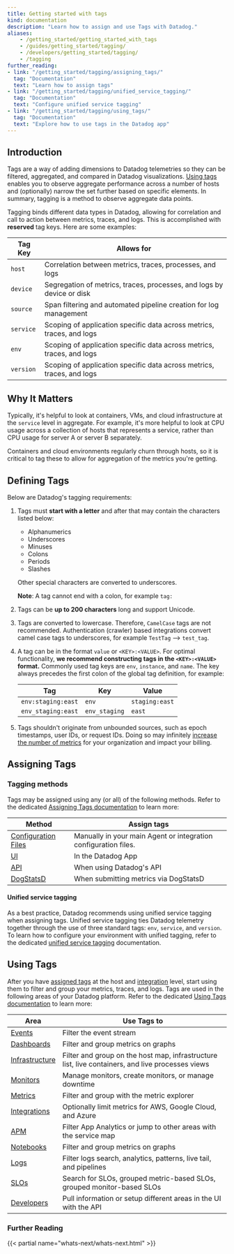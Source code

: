 ```yaml
---
title: Getting started with tags
kind: documentation
description: "Learn how to assign and use Tags with Datadog."
aliases:
    - /getting_started/getting_started_with_tags
    - /guides/getting_started/tagging/
    - /developers/getting_started/tagging/
    - /tagging
further_reading:
- link: "/getting_started/tagging/assigning_tags/"
  tag: "Documentation"
  text: "Learn how to assign tags"
- link: "/getting_started/tagging/unified_service_tagging/"
  tag: "Documentation"
  text: "Configure unified service tagging"
- link: "/getting_started/tagging/using_tags/"
  tag: "Documentation"
  text: "Explore how to use tags in the Datadog app"
---
```


## Introduction

Tags are a way of adding dimensions to Datadog telemetries so they can be filtered, aggregated, and compared in Datadog visualizations. [Using tags][1] enables you to observe aggregate performance across a number of hosts and (optionally) narrow the set further based on specific elements. In summary, tagging is a method to observe aggregate data points.

Tagging binds different data types in Datadog, allowing for correlation and call to action between metrics, traces, and logs. This is accomplished with **reserved** tag keys. Here are some examples:

| Tag Key   | Allows for                                                            |
|-----------|-----------------------------------------------------------------------|
| `host`    | Correlation between metrics, traces, processes, and logs              |
| `device`  | Segregation of metrics, traces, processes, and logs by device or disk |
| `source`  | Span filtering and automated pipeline creation for log management     |
| `service` | Scoping of application specific data across metrics, traces, and logs |
| `env`     | Scoping of application specific data across metrics, traces, and logs |
| `version` | Scoping of application specific data across metrics, traces, and logs |

## Why It Matters

Typically, it's helpful to look at containers, VMs, and cloud infrastructure at the `service` level in aggregate. For example, it's more helpful to look at CPU usage across a collection of hosts that represents a service, rather than CPU usage for server A or server B separately.

Containers and cloud environments regularly churn through hosts, so it is critical to tag these to allow for aggregation of the metrics you're getting.

## Defining Tags

Below are Datadog's tagging requirements:

1. Tags must **start with a letter** and after that may contain the characters listed below:

    * Alphanumerics
    * Underscores
    * Minuses
    * Colons
    * Periods
    * Slashes

    Other special characters are converted to underscores.

    **Note**: A tag cannot end with a colon, for example `tag:`

2. Tags can be **up to 200 characters** long and support Unicode.
3. Tags are converted to lowercase. Therefore, `CamelCase` tags are not recommended. Authentication (crawler) based integrations convert camel case tags to underscores, for example `TestTag` --> `test_tag`.
4. A tag can be in the format `value` or `<KEY>:<VALUE>`. For optimal functionality, **we recommend constructing tags in the `<KEY>:<VALUE>` format.** Commonly used tag keys are `env`, `instance`, and `name`. The key always precedes the first colon of the global tag definition, for example:

    | Tag                | Key           | Value          |
    |--------------------|---------------|----------------|
    | `env:staging:east` | `env`         | `staging:east` |
    | `env_staging:east` | `env_staging` | `east`         |

5. Tags shouldn't originate from unbounded sources, such as epoch timestamps, user IDs, or request IDs. Doing so may infinitely [increase the number of metrics][2] for your organization and impact your billing.

## Assigning Tags

### Tagging methods

Tags may be assigned using any (or all) of the following methods. Refer to the dedicated [Assigning Tags documentation][3] to learn more:

| Method                       | Assign tags                                                                                  |
|------------------------------|----------------------------------------------------------------------------------------------|
| [Configuration Files][4]     | Manually in your main Agent or integration configuration files. |
| [UI][5]                      | In the Datadog App                                                                     |
| [API][6]                     | When using Datadog's API                                                                          |
| [DogStatsD][7]               | When submitting metrics via DogStatsD                                                        |

#### Unified service tagging

As a best practice, Datadog recommends using unified service tagging when assigning tags. Unified service tagging ties Datadog telemetry together through the use of three standard tags: `env`, `service`, and `version`. To learn how to configure your environment with unified tagging, refer to the dedicated [unified service tagging][8] documentation.


## Using Tags

After you have [assigned tags][3] at the host and [integration][9] level, start using them to filter and group your metrics, traces, and logs. Tags are used in the following areas of your Datadog platform. Refer to the dedicated [Using Tags documentation][1] to learn more:

| Area                 | Use Tags to                                                                                      |
|----------------------|--------------------------------------------------------------------------------------------------|
| [Events][10]         | Filter the event stream                                                                          |
| [Dashboards][11]     | Filter and group metrics on graphs                                                               |
| [Infrastructure][12] | Filter and group on the host map, infrastructure list, live containers, and live processes views |
| [Monitors][13]       | Manage monitors, create monitors, or manage downtime                                             |
| [Metrics][14]        | Filter and group with the metric explorer                                                        |
| [Integrations][15]   | Optionally limit metrics for AWS, Google Cloud, and Azure                                        |
| [APM][16]            | Filter App Analytics or jump to other areas with the service map                                 |
| [Notebooks][17]      | Filter and group metrics on graphs                                                               |
| [Logs][18]           | Filter logs search, analytics, patterns, live tail, and pipelines                                |
| [SLOs][19]           | Search for SLOs, grouped metric-based SLOs, grouped monitor-based SLOs                           |
| [Developers][20]     | Pull information or setup different areas in the UI with the API                                 |

### Further Reading

{{< partial name="whats-next/whats-next.html" >}}

[1]: /getting_started/tagging/using_tags/
[2]: /developers/metrics/
[3]: /getting_started/tagging/assigning_tags/
[4]: /getting_started/tagging/assigning_tags/#configuration-files
[5]: /getting_started/tagging/assigning_tags/#ui
[6]: /getting_started/tagging/assigning_tags/#api
[7]: /getting_started/tagging/assigning_tags/#dogstatsd
[8]: /getting_started/tagging/unified_service_tagging
[9]: /integrations/
[10]: /getting_started/tagging/using_tags/#events
[11]: /getting_started/tagging/using_tags/#dashboards
[12]: /getting_started/tagging/using_tags/#infrastructure
[13]: /getting_started/tagging/using_tags/#monitors
[14]: /getting_started/tagging/using_tags/#metrics
[15]: /getting_started/tagging/using_tags/#integrations
[16]: /getting_started/tagging/using_tags/#apm
[17]: /getting_started/tagging/using_tags/#notebooks
[18]: /getting_started/tagging/using_tags/#logs
[19]: /getting_started/tagging/using_tags/?tab=manageslos#service-level-objectives
[20]: /getting_started/tagging/using_tags/#developers

